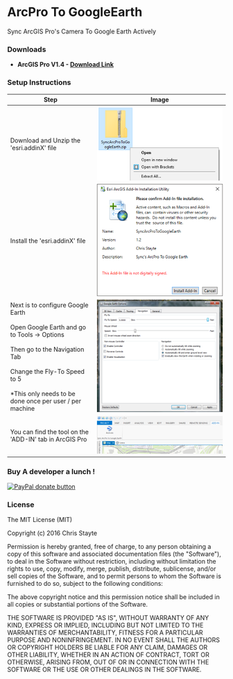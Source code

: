 # ArcPro To GoogleEarth
Sync ArcGIS Pro's Camera To Google Earth Actively

### Downloads
- **ArcGIS Pro V1.4 - [Download Link](https://github.com/ChrisStayte/ArcPro_To_GoogleEarth/releases/download/v1.2/SyncArcProToGoogleEarth.zip)**

### Setup Instructions
| Step | Image |
| ---- | ----- |
| Download and Unzip the 'esri.addinX' file | ![alt tag](Images/unzip.png) |
| Install the 'esri.addinX' file | ![alt tag](Images/install.png) |
| Next is to configure Google Earth<br/><br/>Open Google Earth and go to Tools -> Options<br/><br/>Then go to the Navigation Tab<br/><br/>Change the Fly-To Speed to 5<br/><br/>*This only needs to be done once per user / per machine | ![alt tag](Images/google_earth_config.png)|
| You can find the tool on the 'ADD-IN' tab in ArcGIS Pro | ![alt tab](Images/AddInTab.png) |

 ### Buy A developer a lunch !
<span class="badge-paypal"><a href="https://paypal.me/ChrisStayte" title="Donate to this project using Paypal"><img src="http://ChrisStayte.com/img/paypal_donate.png" alt="PayPal donate button" /></a></span>

### License

The MIT License (MIT)

Copyright (c) 2016 Chris Stayte

Permission is hereby granted, free of charge, to any person obtaining a copy
of this software and associated documentation files (the "Software"), to deal
in the Software without restriction, including without limitation the rights
to use, copy, modify, merge, publish, distribute, sublicense, and/or sell
copies of the Software, and to permit persons to whom the Software is
furnished to do so, subject to the following conditions:

The above copyright notice and this permission notice shall be included in all
copies or substantial portions of the Software.

THE SOFTWARE IS PROVIDED "AS IS", WITHOUT WARRANTY OF ANY KIND, EXPRESS OR
IMPLIED, INCLUDING BUT NOT LIMITED TO THE WARRANTIES OF MERCHANTABILITY,
FITNESS FOR A PARTICULAR PURPOSE AND NONINFRINGEMENT. IN NO EVENT SHALL THE
AUTHORS OR COPYRIGHT HOLDERS BE LIABLE FOR ANY CLAIM, DAMAGES OR OTHER
LIABILITY, WHETHER IN AN ACTION OF CONTRACT, TORT OR OTHERWISE, ARISING FROM,
OUT OF OR IN CONNECTION WITH THE SOFTWARE OR THE USE OR OTHER DEALINGS IN THE
SOFTWARE.
